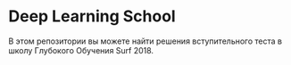 # Deep Learning School

В этом репозитории вы можете найти решения вступительного теста в школу Глубокого Обучения Surf 2018.
